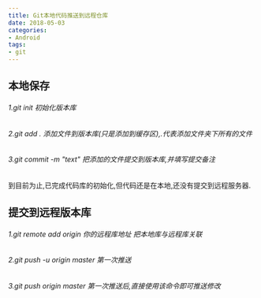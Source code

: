 ```yaml
---
title: Git本地代码推送到远程仓库
date: 2018-05-03
categories: 
- Android
tags: 
- git
---
```

## 本地保存
###### 1.git init 初始化版本库
###### 2.git add . 添加文件到版本库(只是添加到缓存区),.代表添加文件夹下所有的文件
###### 3.git commit -m "text" 把添加的文件提交到版本库,并填写提交备注

到目前为止,已完成代码库的初始化,但代码还是在本地,还没有提交到远程服务器.

## 提交到远程版本库
###### 1.git remote add origin 你的远程库地址 把本地库与远程库关联
###### 2.git push -u origin master 第一次推送
###### 3.git push origin master 第一次推送后,直接使用该命令即可推送修改
